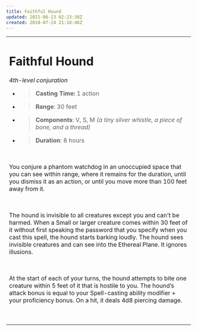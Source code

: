 ```yaml
---
title: Faithful Hound
updated: 2021-06-13 02:23:38Z
created: 2018-07-24 21:18:46Z
---
```


<table><tbody><tr class="odd"><td><h1 id="faithful-hound"><strong>Faithful Hound</strong></h1><p><em>4th-level conjuration</em></p><ul><li><blockquote><p><strong>Casting Time:</strong> 1 action</p></blockquote></li><li><blockquote><p><strong>Range</strong>: 30 feet</p></blockquote></li><li><blockquote><p><strong>Components</strong>: V, S, M <em>(a tiny silver whistle, a piece of bone, and a thread)</em></p></blockquote></li><li><blockquote><p><strong>Duration</strong>: 8 hours</p></blockquote></li></ul><p> </p><p>You conjure a phantom watchdog in an unoccupied space that you can see within range, where it remains for the duration, until you dismiss it as an action, or until you move more than 100 feet away from it.</p><p> </p><p>The hound is invisible to all creatures except you and can't be harmed. When a Small or larger creature comes within 30 feet of it without first speaking the password that you specify when you cast this spell, the hound starts barking loudly. The hound sees invisible creatures and can see into the Ethereal Plane. It ignores illusions.</p><p> </p><p>At the start of each of your turns, the hound attempts to bite one creature within 5 feet of it that is hostile to you. The hound’s attack bonus is equal to your Spell-casting ability modifier + your proficiency bonus. On a hit, it deals 4d8 piercing damage.</p><p> </p></td></tr></tbody></table>